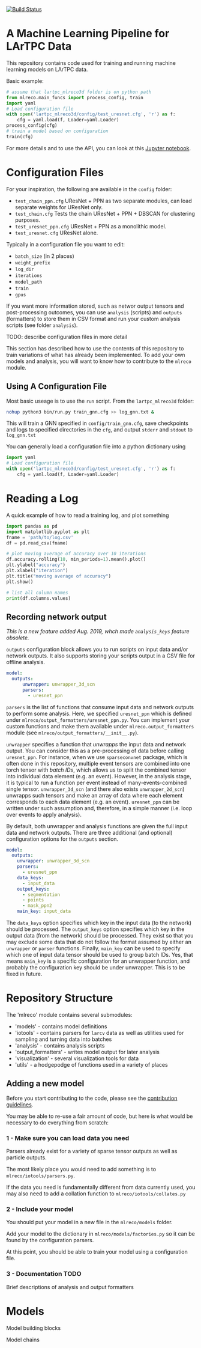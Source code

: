 [![Build Status](https://travis-ci.org/DeepLearnPhysics/lartpc_mlreco3d.svg?branch=develop)](https://travis-ci.org/DeepLearnPhysics/lartpc_mlreco3d)

# A Machine Learning Pipeline for LArTPC Data

This repository contains code used for training and running machine learning models on LArTPC data.

Basic example:
```python
# assume that lartpc_mlreco3d folder is on python path
from mlreco.main_funcs import process_config, train
import yaml
# Load configuration file
with open('lartpc_mlreco3d/config/test_uresnet.cfg', 'r') as f:
    cfg = yaml.load(f, Loader=yaml.Loader)
process_config(cfg)
# train a model based on configuration
train(cfg)
```
For more details and to use the API, you can look at this [Jupyter notebook](http://stanford.edu/~ldomine/Demo.html).

# Configuration Files

For your inspiration, the following are available in the `config` folder:
* `test_chain_ppn.cfg` UResNet + PPN as two separate modules, can load separate weights for UResNet only.
* `test_chain.cfg` Tests the chain UResNet + PPN + DBSCAN for clustering purposes.
* `test_uresnet_ppn.cfg` UResNet + PPN as a monolithic model.
* `test_uresnet.cfg` UResNet alone.


Typically in a configuration file you want to edit:
* `batch_size` (in 2 places)
* `weight_prefix`
* `log_dir`
* `iterations`
* `model_path`
* `train`
* `gpus`


If you want more information stored, such as networ output tensors and post-processing outcomes, you can use `analysis` (scripts) and `outputs` (formatters)
to store them in CSV format and run your custom analysis scripts (see folder `analysis`).

TODO: describe configuration files in more detail

This section has described how to use the contents of this repository to train variations of what has already been implemented.  To add your own models and analysis, you will want to know how to contribute to the `mlreco` module.

## Using A Configuration File

Most basic useage is to use the `run` script.  From the `lartpc_mlreco3d` folder:
```bash
nohup python3 bin/run.py train_gnn.cfg >> log_gnn.txt &
```
This will train a GNN specified in `config/train_gnn.cfg`, save checkpoints and logs to specified directories in the `cfg`, and output `stderr` and `stdout` to `log_gnn.txt`

You can generally load a configuration file into a python dictionary using
```python
import yaml
# Load configuration file
with open('lartpc_mlreco3d/config/test_uresnet.cfg', 'r') as f:
    cfg = yaml.load(f, Loader=yaml.Loader)
```

# Reading a Log

A quick example of how to read a training log, and plot something
```python
import pandas as pd
import matplotlib.pyplot as plt
fname = 'path/to/log.csv'
df = pd.read_csv(fname)

# plot moving average of accuracy over 10 iterations
df.accuracy.rolling(10, min_periods=1).mean().plot()
plt.ylabel("accuracy")
plt.xlabel("iteration")
plt.title("moving average of accuracy")
plt.show()

# list all column names
print(df.columns.values)
```

## Recording network output
_This is a new feature added Aug. 2019, whch made `analysis_keys` feature obsolete._

`outputs` configuration block allows you to run scripts on input data and/or network outputs.
It also supports storing your scripts output in a CSV file for offline analysis.

```yaml
model:
  outputs:
      unwrapper: unwrapper_3d_scn
      parsers:
        - uresnet_ppn
```
`parsers` is the list of functions that consume input data and network outputs to perform some analysis. Here, we specified `uresnet_ppn` which is defined under `mlreco/output_formatters/uresnet_ppn.py`. You can implement your custom functions and make them available under `mlreco.output_formatters` module (see `mlreco/output_formatters/__init__.py`).

`unwrapper` specifies a function that _unwrapps_ the input data and network output. You can consider this as a pre-processing of data before calling `uresnet_ppn`. For instance, when we use `sparseconvnet` package, which is often done in this repository, multiple event tensors are combined into one torch tensor with _batch IDs_, which allows us to split the combined tensor into individual data element (e.g. an event). However, in the analysis stage, it is typical to run a function per event instead of many-events-combined single tensor. `unwrapper_3d_scn` (and there also exists `unwrapper_2d_scn`) unwrapps such tensors and make an array of data where each element corresponds to each data element (e.g. an event). `uresnet_ppn` can be written under such assumption and, therefore, in a simple manner (i.e. loop over events to apply analysis).

By default, both unwrapper and analysis functions are given the full input data and network outputs.
There are three additional (and optional) configuration options for the `outputs` section.

```yaml
model:
  outputs:
    unwrapper: unwrapper_3d_scn
    parsers:
      - uresnet_ppn
    data_keys:
      - input_data
    output_keys:
      - segmentation
      - points
      - mask_ppn2
    main_key: input_data
```
The `data_keys` option specifies which key in the input data (to the network) should be processed.
The `output_keys` option specifies which key in the output data (from the network) should be processed.
They exist so that you may exclude some data that do not follow the format assumed by either an `unwrapper` or `parser` functions.
Finally, `main_key` can be used to specify which one of input data tensor should be used to group batch IDs.
Yes, that means `main_key` is a specific configuration for an unwrapper function, and probably the configuration key should be under unwrapper.
This is to be fixed in future.    

# Repository Structure

The 'mlreco' module contains several submodules:
* 'models' - contains model definitions
* 'iotools' - contains parsers for `larcv` data as well as utilities used for sampling and turning data into batches
* 'analysis' - contains analysis scripts
* 'output_formatters' - writes model output for later analysis
* 'visualization' - several visualization tools for data
* 'utils' - a hodgepodge of functions used in a variety of places

## Adding a new model

Before you start contributing to the code, please see the [contribution guidelines](contributing.md).

You may be able to re-use a fair amount of code, but here is what would be necessary to do everything from scratch:

### 1 - Make sure you can load data you need

Parsers already exist for a variety of sparse tensor outputs as well as particle outputs.

The most likely place you would need to add something is to `mlreco/iotools/parsers.py`.

If the data you need is fundamentally different from data currently used, you may also need to add a collation function to `mlreco/iotools/collates.py`

### 2 - Include your model

You should put your model in a new file in the `mlreco/models` folder.

Add your model to the dictionary in `mlreco/models/factories.py` so it can be found by the configuration parsers.

At this point, you should be able to train your model using a configuration file.

### 3 - Documentation TODO

Brief descriptions of analysis and output formatters

# Models

Model building blocks

Model chains
